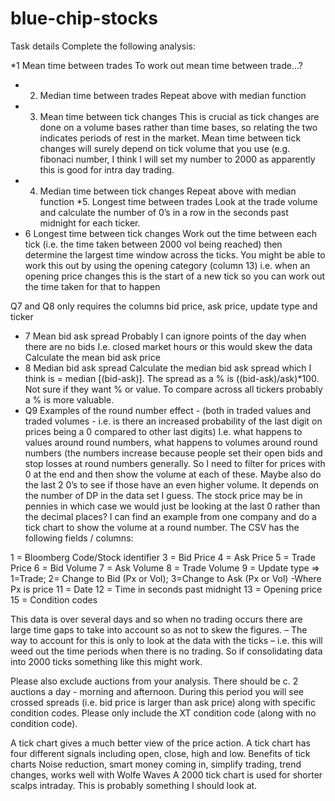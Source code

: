 # blue-chip-stocks

Task details
Complete the following analysis:

*1 Mean time between trades
To work out mean time between trade…?
* 2. Median time between trades
Repeat above with median function
* 3. Mean time between tick changes
This is crucial as tick changes are done on a volume bases rather than time bases, so relating the two indicates periods of rest in the market.
Mean time between tick changes will surely depend on tick volume that you use (e.g. fibonaci number, I think I will set my number to 2000 as apparently this is good for intra day trading.
* 4. Median time between tick changes
Repeat above with median function
*5. Longest time between trades
Look at the trade volume and calculate the number of 0’s in a row in the seconds past midnight for each ticker.
* 6 Longest time between tick changes
Work out the time between each tick (i.e. the time taken between 2000 vol being reached) then determine the largest time window across the ticks. You might be able to work this out by using the opening category (column 13) i.e. when an opening price changes this is the start of a new tick so you can work out the time taken for that to happen

Q7 and Q8 only requires the columns bid price, ask price, update type and ticker
* 7 Mean bid ask spread
Probably I can ignore points of the day when there are no bids I.e. closed market hours or this would skew the data
Calculate the mean bid ask price
* 8 Median bid ask spread
Calculate the median bid ask spread which I think is = median [(bid-ask)]. The spread as a % is ((bid-ask)/ask)*100. Not sure if they want % or value. To compare across all tickers probably a % is more valuable. 
* Q9 Examples of the round number effect - (both in traded values and traded volumes - i.e. is there an increased probability of the last digit on prices being a 0 compared to other last digits)
I.e. what happens to values around round numbers, what happens to volumes around round numbers (the numbers increase because people set their open bids and stop losses at round numbers generally. So I need to filter for prices with 0 at the end and then show the volume at each of these. Maybe also do the last 2 0’s to see if those have an even higher volume. It depends on the number of DP in the data set I guess. The stock price may be in pennies in which case we would just be looking at the last 0 rather than the decimal places? I can find an example from one company and do a tick chart to show the volume at a round number.
The CSV has the following fields / columns:

1 = Bloomberg Code/Stock identifier
3 = Bid Price
4 = Ask Price
5 = Trade Price
6 = Bid Volume 
7 = Ask Volume
8 = Trade Volume
9 = Update type => 1=Trade; 2= Change to Bid (Px or Vol); 3=Change to Ask (Px or Vol) -Where Px is price
11 = Date
12 = Time in seconds past midnight
13 = Opening price
15 = Condition codes


This data is over several days and so when no trading occurs there are large time gaps to take into account so as not to skew the figures. – The way to account for this is only to look at the data with the ticks – i.e. this will weed out the time periods when there is no trading. So if consolidating data into 2000 ticks something like this might work. 

Please also exclude auctions from your analysis. There should be c. 2 auctions a day - morning and afternoon. During this period you will see crossed spreads (i.e. bid price is larger than ask price) along with specific condition codes. Please only include the XT condition code (along with no condition code).

A tick chart gives a much better view of the price action. A tick chart has four different signals including open, close, high and low.
Benefits of tick charts
Noise reduction, smart money coming in, simplify trading, trend changes, works well with Wolfe Waves
A 2000 tick chart is used for shorter scalps intraday. This is probably something I should look at.

